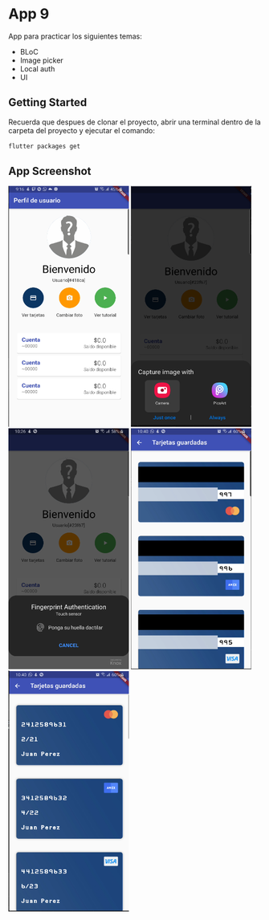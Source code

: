 # App 9

App para practicar los siguientes temas:
- BLoC
- Image picker
- Local auth
- UI

## Getting Started

Recuerda que despues de clonar el proyecto, abrir una terminal dentro de la carpeta del proyecto y ejecutar el comando:

```sh
flutter packages get
``` 

## App Screenshot


<img src="screenshot/Capture0.PNG" width="240" height="480" />
<img src="screenshot/Capture1.PNG" width="240" height="480" />
<img src="screenshot/Capture2.PNG" width="240" height="480" />
<img src="screenshot/Capture3.PNG" width="240" height="480" />
<img src="screenshot/Capture4.PNG" width="240" height="480" />

